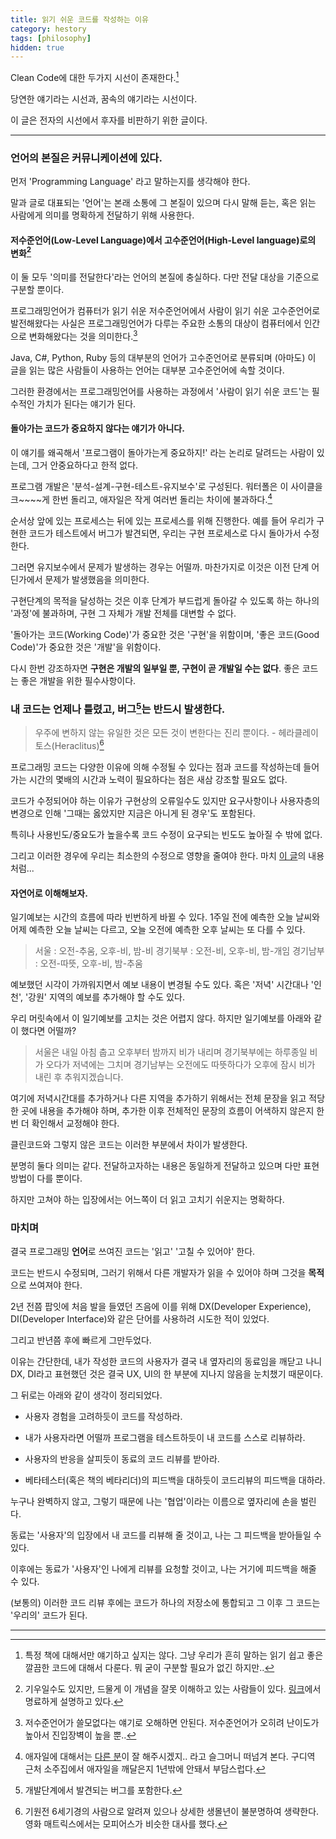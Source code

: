 ```yaml
---
title: 읽기 쉬운 코드를 작성하는 이유
category: hestory
tags: [philosophy]
hidden: true
---
```


Clean Code에 대한 두가지 시선이 존재한다.[^1]

당연한 얘기라는 시선과, 꿈속의 얘기라는 시선이다.

이 글은 전자의 시선에서 후자를 비판하기 위한 글이다.

---
### 언어의 본질은 커뮤니케이션에 있다.

먼저 'Programming Language' 라고 말하는지를 생각해야 한다.

말과 글로 대표되는 '언어'는 본래 소통에 그 본질이 있으며 다시 말해 듣는, 혹은 읽는 사람에게 의미를 명확하게 전달하기 위해 사용한다.

#### 저수준언어(Low-Level Language)에서 고수준언어(High-Level language)로의 변화[^2]

이 둘 모두 '의미를 전달한다'라는 언어의 본질에 충실하다. 다만 전달 대상을 기준으로 구분할 뿐이다.

프로그래밍언어가 컴퓨터가 읽기 쉬운 저수준언어에서 사람이 읽기 쉬운 고수준언어로 발전해왔다는 사실은 프로그래밍언어가 다루는 주요한 소통의 대상이 컴퓨터에서 인간으로 변화해왔다는 것을 의미한다.[^3]

Java, C#, Python, Ruby 등의 대부분의 언어가 고수준언어로 분류되며 (아마도) 이 글을 읽는 많은 사람들이 사용하는 언어는 대부분 고수준언어에 속할 것이다. 

그러한 환경에서는 프로그래밍언어를 사용하는 과정에서 '사람이 읽기 쉬운 코드'는 필수적인 가치가 된다는 얘기가 된다.

#### 돌아가는 코드가 중요하지 않다는 얘기가 아니다.

이 얘기를 왜곡해서 '프로그램이 돌아가는게 중요하지!' 라는 논리로 달려드는 사람이 있는데, 그거 안중요하다고 한적 없다.

프로그램 개발은 '분석-설계-구현-테스트-유지보수'로 구성된다. 워터폴은 이 사이클을 크~~~~게 한번 돌리고, 애자일은 작게 여러번 돌리는 차이에 불과하다.[^4]

순서상 앞에 있는 프로세스는 뒤에 있는 프로세스를 위해 진행한다. 예를 들어 우리가 구현한 코드가 테스트에서 버그가 발견되면, 우리는 구현 프로세스로 다시 돌아가서 수정한다.

그러면 유지보수에서 문제가 발생하는 경우는 어떨까. 마찬가지로 이것은 이전 단계 어딘가에서 문제가 발생했음을 의미한다.

구현단계의 목적을 달성하는 것은 이후 단계가 부드럽게 돌아갈 수 있도록 하는 하나의 '과정'에 불과하며, 구현 그 자체가 개발 전체를 대변할 수 없다.

'돌아가는 코드(Working Code)'가 중요한 것은 '구현'을 위함이며, '좋은 코드(Good Code)'가 중요한 것은 '개발'을 위함이다.

다시 한번 강조하자면 **구현은 개발의 일부일 뿐, 구현이 곧 개발일 수는 없다**. 좋은 코드는 좋은 개발을 위한 필수사항이다.

### 내 코드는 언제나 틀렸고, 버그[^5]는 반드시 발생한다. 

> 우주에 변하지 않는 유일한 것은 모든 것이 변한다는 진리 뿐이다.
    - 헤라클레이토스(Heraclitus)[^6]

프로그래밍 코드는 다양한 이유에 의해 수정될 수 있다는 점과 코드를 작성하는데 들어가는 시간의 몇배의 시간과 노력이 필요하다는 점은 새삼 강조할 필요도 없다.

코드가 수정되어야 하는 이유가 구현상의 오류일수도 있지만 요구사항이나 사용자층의 변경으로 인해 '그때는 옳았지만 지금은 아니게 된 경우'도 포함된다.

특히나 사용빈도/중요도가 높을수록 코드 수정이 요구되는 빈도도 높아질 수 밖에 없다.

그리고 이러한 경우에 우리는 최소한의 수정으로 영향을 줄여야 한다. 마치 [이 글](http://woowabros.github.io/study/2019/03/20/cleancode.html)의 내용처럼...

#### 자연어로 이해해보자.

일기예보는 시간의 흐름에 따라 빈번하게 바뀔 수 있다. 1주일 전에 예측한 오늘 날씨와 어제 예측한 오늘 날씨는 다르고, 오늘 오전에 예측한 오후 날씨는 또 다를 수 있다. 

> 서울 : 오전-추움, 오후-비, 밤-비
    경기북부 : 오전-비, 오후-비, 밤-개임
    경기남부 : 오전-따뜻, 오후-비, 밤-추움
    
예보했던 시각이 가까워지면서 예보 내용이 변경될 수도 있다. 혹은 '저녁' 시간대나 '인천', '강원' 지역의 예보를 추가해야 할 수도 있다.

우리 머릿속에서 이 일기예보를 고치는 것은 어렵지 않다. 하지만 일기예보를 아래와 같이 했다면 어떨까?

> 서울은 내일 아침 춥고 오후부터 밤까지 비가 내리며 경기북부에는 하루종일 비가 오다가 저녁에는 그치며
    경기남부는 오전에도 따뜻하다가 오후에 잠시 비가 내린 후 추워지겠습니다.
    
여기에 저녁시간대를 추가하거나 다른 지역을 추가하기 위해서는 전체 문장을 읽고 적당한 곳에 내용을 추가해야 하며, 추가한 이후 전체적인 문장의 흐름이 어색하지 않은지 한번 더 확인해서 교정해야 한다.

클린코드와 그렇지 않은 코드는 이러한 부분에서 차이가 발생한다.

분명히 둘다 의미는 같다. 전달하고자하는 내용은 동일하게 전달하고 있으며 다만 표현방법이 다를 뿐이다.

하지만 고쳐야 하는 입장에서는 어느쪽이 더 읽고 고치기 쉬운지는 명확하다.

### 마치며 

결국 프로그래밍 **언어**로 쓰여진 코드는 '읽고' '고칠 수 있어야' 한다.

코드는 반드시 수정되며, 그러기 위해서 다른 개발자가 읽을 수 있어야 하며 그것을 **목적**으로 쓰여져야 한다.

2년 전쯤 팝잇에 처음 발을 들였던 즈음에 이를 위해 DX(Developer Experience), DI(Developer Interface)와 같은 단어를 사용하려 시도한 적이 있었다.

그리고 반년쯤 후에 빠르게 그만두었다. 

이유는 간단한데, 내가 작성한 코드의 사용자가 결국 내 옆자리의 동료임을 깨닫고 나니 DX, DI라고 표현했던 것은 결국 UX, UI의 한 부분에 지나지 않음을 눈치챘기 때문이다.

그 뒤로는 아래와 같이 생각이 정리되었다.

- 사용자 경험을 고려하듯이 코드를 작성하라.

- 내가 사용자라면 어떨까 프로그램을 테스트하듯이 내 코드를 스스로 리뷰하라.

- 사용자의 반응을 살피듯이 동료의 코드 리뷰를 받아라.

- 베타테스터(혹은 책의 베타리더)의 피드백을 대하듯이 코드리뷰의 피드백을 대하라.

누구나 완벽하지 않고, 그렇기 때문에 나는 '협업'이라는 이름으로 옆자리에 손을 벌린다.

동료는 '사용자'의 입장에서 내 코드를 리뷰해 줄 것이고, 나는 그 피드백을 받아들일 수 있다.

이후에는 동료가 '사용자'인 나에게 리뷰를 요청할 것이고, 나는 거기에 피드백을 해줄 수 있다.

(보통의) 이러한 코드 리뷰 후에는 코드가 하나의 저장소에 통합되고 그 이후 그 코드는 '우리의' 코드가 된다.

---
[^1]: 특정 책에 대해서만 얘기하고 싶지는 않다. 그냥 우리가 흔히 말하는 읽기 쉽고 좋은 깔끔한 코드에 대해서 다룬다. 뭐 굳이 구분할 필요가 없긴 하지만..  

[^2]: 기우일수도 있지만, 드물게 이 개념을 잘못 이해하고 있는 사람들이 있다. [링크](https://planest.tistory.com/entry/%EA%B3%A0%EC%88%98%EC%A4%80-%EC%96%B8%EC%96%B4%EC%99%80-%EC%A0%80%EC%88%98%EC%A4%80-%EC%96%B8%EC%96%B4)에서 명료하게 설명하고 있다.

[^3]: 저수준언어가 쓸모없다는 얘기로 오해하면 안된다. 저수준언어가 오히려 난이도가 높아서 진입장벽이 높을 뿐..

[^4]: 애자일에 대해서는 [다른 분](https://www.popit.kr/author/tony)이 잘 해주시겠지.. 라고 슬그머니 떠넘겨 본다. 구디역 근처 소주집에서 애자일을 깨달은지 1년밖에 안돼서 부담스럽다.

[^5]: 개발단계에서 발견되는 버그를 포함한다.

[^6]: 기원전 6세기경의 사람으로 알려져 있으나 상세한 생몰년이 불분명하여 생략한다. 영화 매트릭스에서는 모피어스가 비슷한 대사를 했다.  